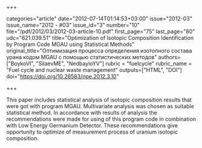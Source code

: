 +++

categories="article"
date="2012-07-14T01:14:53+03:00"
issue="2012-03"
issue_name="2012 - #03"
issue_id="3"
number="10"
file="/pdf/2012/03/2012-03-article-10.pdf"
first_page="75"
last_page="80"
udc="621.039.51"
title="Optimization of Isotopic Composition Identification by Program Code MGAU using Statistical Methods"
original_title="Оптимизация процесса определения изотопного состава урана кодом MGAU с помощью статистических методов"
authors=["BoykoVI", "SilaevME", "NedbayloYV"]
rubric = "fuelcycle"
rubric_name = "Fuel cycle and nuclear waste management"
outputs=["HTML", "DOI"]
doi="https://doi.org/10.26583/npe.2012.3.10"

+++

This paper includes statistical analysis of isotopic composition results that were got with program MGAU. Multivariate analysis was chosen as suitable statistical method. In accordance with results of analysis the recommendations were made for using of this program code in combination with Low Energy Germanium Detector. These recommendations give opportunity to optimize of measurement process of uranium isotopic composition.